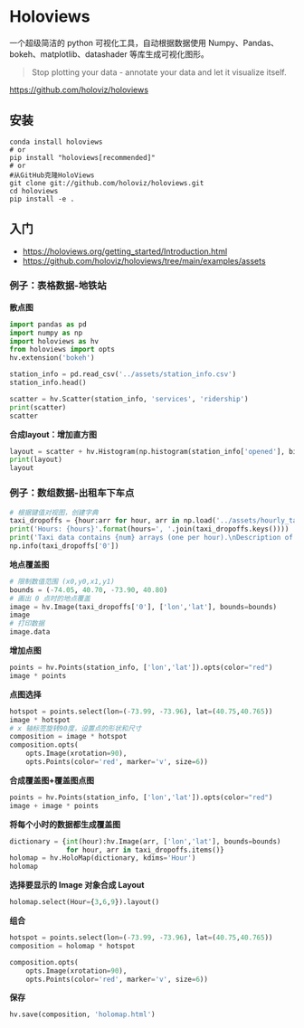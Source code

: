 # Holoviews

一个超级简洁的 python 可视化工具，自动根据数据使用 Numpy、Pandas、bokeh、matplotlib、datashader 等库生成可视化图形。

> Stop plotting your data - annotate your data and let it visualize itself.

https://github.com/holoviz/holoviews

## 安装

```shell
conda install holoviews
# or
pip install "holoviews[recommended]"
# or
#从GitHub克隆HoloViews
git clone git://github.com/holoviz/holoviews.git
cd holoviews
pip install -e .
```

## 入门

- https://holoviews.org/getting_started/Introduction.html
- https://github.com/holoviz/holoviews/tree/main/examples/assets

### 例子：表格数据-地铁站

**散点图**
```python
import pandas as pd
import numpy as np
import holoviews as hv
from holoviews import opts
hv.extension('bokeh')

station_info = pd.read_csv('../assets/station_info.csv')
station_info.head()

scatter = hv.Scatter(station_info, 'services', 'ridership')
print(scatter)
scatter
```

**合成layout：增加直方图**
```python
layout = scatter + hv.Histogram(np.histogram(station_info['opened'], bins=24), kdims=['opened'])
print(layout)
layout
```

### 例子：数组数据-出租车下车点

```python
# 根据键值对视图，创建字典
taxi_dropoffs = {hour:arr for hour, arr in np.load('../assets/hourly_taxi_data.npz').items()}
print('Hours: {hours}'.format(hours=', '.join(taxi_dropoffs.keys())))
print('Taxi data contains {num} arrays (one per hour).\nDescription of the first array:\n'.format(num=len(taxi_dropoffs)))
np.info(taxi_dropoffs['0'])
```

**地点覆盖图**
```python
# 限制数值范围 (x0,y0,x1,y1)
bounds = (-74.05, 40.70, -73.90, 40.80)
# 画出 0 点时的地点覆盖
image = hv.Image(taxi_dropoffs['0'], ['lon','lat'], bounds=bounds)
image
# 打印数据
image.data
```
**增加点图**
```python
points = hv.Points(station_info, ['lon','lat']).opts(color="red")
image * points
```

**点图选择**
```python
hotspot = points.select(lon=(-73.99, -73.96), lat=(40.75,40.765))
image * hotspot
# x 轴标签旋转90度，设置点的形状和尺寸
composition = image * hotspot
composition.opts(
    opts.Image(xrotation=90),
    opts.Points(color='red', marker='v', size=6))
```

**合成覆盖图+覆盖图点图**
```python
points = hv.Points(station_info, ['lon','lat']).opts(color="red")
image + image * points
```

**将每个小时的数据都生成覆盖图**
```python
dictionary = {int(hour):hv.Image(arr, ['lon','lat'], bounds=bounds) 
              for hour, arr in taxi_dropoffs.items()}
holomap = hv.HoloMap(dictionary, kdims='Hour')
holomap
```

**选择要显示的 Image 对象合成 Layout**
```python
holomap.select(Hour={3,6,9}).layout()
```

**组合**
```python
hotspot = points.select(lon=(-73.99, -73.96), lat=(40.75,40.765))
composition = holomap * hotspot

composition.opts(
    opts.Image(xrotation=90),
    opts.Points(color='red', marker='v', size=6))
```

**保存**
```python
hv.save(composition, 'holomap.html')
```
